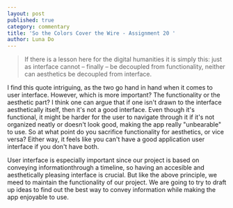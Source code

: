 ```yaml
---
layout: post
published: true
category: commentary
title: 'So the Colors Cover the Wire - Assignment 20 '
author: Luna Do
---
```


> If there is a lesson here for the digital humanities it is simply this: just as interface cannot – finally – be decoupled from functionality, neither can aesthetics be decoupled from interface.

I find this quote intriguing, as the two go hand in hand when it comes to user interface. However, which is more important? The functionality or the aesthetic part? I think one can argue that if one isn't drawn to the interface aesthetically itself, then it's not a good interface. Even though it's functional, it might be harder for the user to navigate through it if it's not organized neatly or doesn't look good, making the app really "unbearable" to use. So at what point do you sacrifice functionality for aesthetics, or vice versa? Either way, it feels like you can't have a good application user interface if you don't have both. 

User interface is especially important since our project is based on conveying informationthrough a timeline, so having an accesible and aesthetically pleasing interface is crucial. But like the above principle, we meed to maintain the functionality of our project. We are going to try to draft up ideas to find out the best way to convey information while making the app enjoyable to use. 